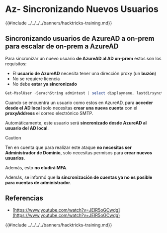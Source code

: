 # Az- Sincronizando Nuevos Usuarios

{{#include ../../../../banners/hacktricks-training.md}}

## Sincronizando usuarios de AzureAD a on-prem para escalar de on-prem a AzureAD

Para sincronizar un nuevo usuario **de AzureAD al AD on-prem** estos son los requisitos:

- El **usuario de AzureAD** necesita tener una dirección proxy (un **buzón**)
- No se requiere licencia
- No debe **estar ya sincronizado**
```powershell
Get-MsolUser -SerachString admintest | select displayname, lastdirsynctime, proxyaddresses, lastpasswordchangetimestamp | fl
```
Cuando se encuentra un usuario como estos en AzureAD, para **acceder desde el AD local** solo necesitas **crear una nueva cuenta** con el **proxyAddress** el correo electrónico SMTP.

Automáticamente, este usuario será **sincronizado desde AzureAD al usuario del AD local**.

> [!CAUTION]
> Ten en cuenta que para realizar este ataque **no necesitas ser Administrador de Dominio**, solo necesitas permisos para **crear nuevos usuarios**.
>
> Además, esto **no eludirá MFA**.
>
> Además, se informó que **la sincronización de cuentas ya no es posible para cuentas de administrador**.

## Referencias

- [https://www.youtube.com/watch?v=JEIR5oGCwdg](https://www.youtube.com/watch?v=JEIR5oGCwdg)

{{#include ../../../../banners/hacktricks-training.md}}

